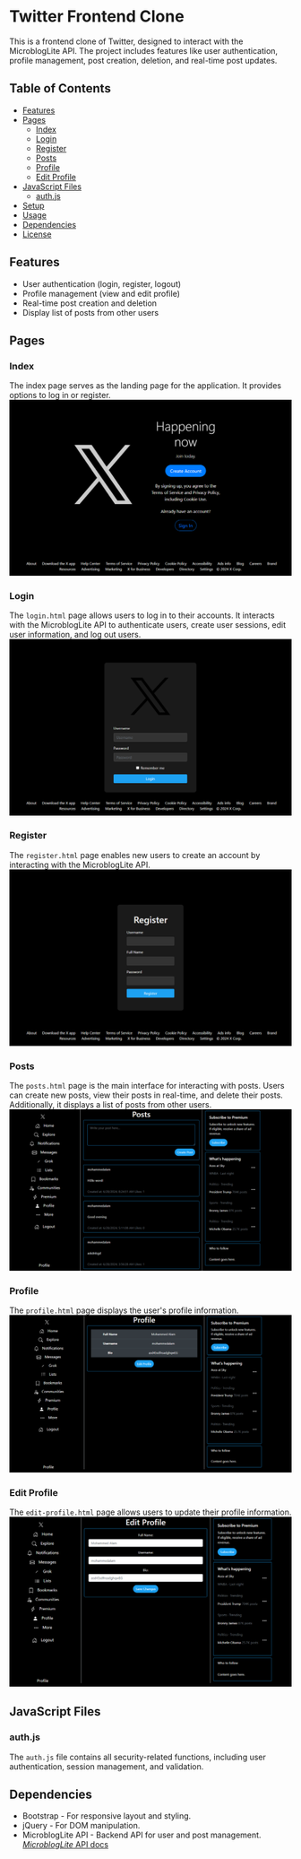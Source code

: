 # Twitter Frontend Clone

This is a frontend clone of Twitter, designed to interact with the MicroblogLite API. The project includes features like user authentication, profile management, post creation, deletion, and real-time post updates.

## Table of Contents

- [Features](#features)
- [Pages](#pages)
  - [Index](#index)
  - [Login](#login)
  - [Register](#register)
  - [Posts](#posts)
  - [Profile](#profile)
  - [Edit Profile](#edit-profile)
- [JavaScript Files](#javascript-files)
  - [auth.js](#authjs)
- [Setup](#setup)
- [Usage](#usage)
- [Dependencies](#dependencies)
- [License](#license)

## Features

- User authentication (login, register, logout)
- Profile management (view and edit profile)
- Real-time post creation and deletion
- Display list of posts from other users

## Pages

### Index

The index page serves as the landing page for the application. It provides options to log in or register.
![Index](https://github.com/moalam7/Capstone_3/blob/main/microblog/pictures/README_images/index.PNG "Index")

### Login

The `login.html` page allows users to log in to their accounts. It interacts with the MicroblogLite API to authenticate users, create user sessions, edit user information, and log out users.
![Login](https://github.com/moalam7/Capstone_3/blob/main/microblog/pictures/README_images/login.PNG "Login")

### Register

The `register.html` page enables new users to create an account by interacting with the MicroblogLite API.
![Register](https://github.com/moalam7/Capstone_3/blob/main/microblog/pictures/README_images/register.PNG "Register")

### Posts

The `posts.html` page is the main interface for interacting with posts. Users can create new posts, view their posts in real-time, and delete their posts. Additionally, it displays a list of posts from other users.
![Posts](https://github.com/moalam7/Capstone_3/blob/main/microblog/pictures/README_images/posts.PNG "Posts")

### Profile

The `profile.html` page displays the user's profile information.
![Profile](https://github.com/moalam7/Capstone_3/blob/main/microblog/pictures/README_images/profile.PNG "Profile")

### Edit Profile

The `edit-profile.html` page allows users to update their profile information.
![Edit Profile](https://github.com/moalam7/Capstone_3/blob/main/microblog/pictures/README_images/editprofile.PNG "Edit Profile")

## JavaScript Files

### auth.js

The `auth.js` file contains all security-related functions, including user authentication, session management, and validation.

## Dependencies

- Bootstrap - For responsive layout and styling.
- jQuery - For DOM manipulation.
- MicroblogLite API - Backend API for user and post management. [_MicroblogLite_ API docs](http://microbloglite.us-east-2.elasticbeanstalk.com/)

